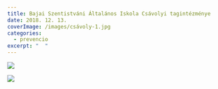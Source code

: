 ```yaml
---
title: Bajai Szentistváni Általános Iskola Csávolyi tagintézménye
date: 2018. 12. 13.
coverImage: /images/csávoly-1.jpg
categories:
  - prevencio
excerpt: "  "
---
```

![](/images/csávoly-3.jpg)

![](/images/csávoly-6.jpg)
